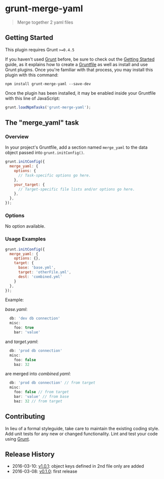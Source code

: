# grunt-merge-yaml

> Merge together 2 yaml files

## Getting Started
This plugin requires Grunt `>=0.4.5`

If you haven't used [Grunt](http://gruntjs.com/) before, be sure to check out the [Getting Started](http://gruntjs.com/getting-started) guide, as it explains how to create a [Gruntfile](http://gruntjs.com/sample-gruntfile) as well as install and use Grunt plugins. Once you're familiar with that process, you may install this plugin with this command:

```shell
npm install grunt-merge-yaml --save-dev
```

Once the plugin has been installed, it may be enabled inside your Gruntfile with this line of JavaScript:

```js
grunt.loadNpmTasks('grunt-merge-yaml');
```

## The "merge_yaml" task

### Overview
In your project's Gruntfile, add a section named `merge_yaml` to the data object passed into `grunt.initConfig()`.

```js
grunt.initConfig({
  merge_yaml: {
    options: {
      // Task-specific options go here.
    },
    your_target: {
      // Target-specific file lists and/or options go here.
    },
  },
});
```

### Options

No option available.

### Usage Examples

```js
grunt.initConfig({
  merge_yaml: {
    options: {},
    target: {
      base: 'base.yml',
      target: 'otherFile.yml',
      dest: 'combined.yml'
    }
  },
});
```

Example:

*base.yaml*:
```js
  db: 'dev db connection'
  misc:
    foo: true
    bar: 'value'
```

and *target.yaml*:
```js
  db: 'prod db connection'
  misc:
    foo: false
    baz: 32
```

are merged into *combined.yaml*:
```js
  db: 'prod db connection' // from target
  misc:
    foo: false // from target
    bar: 'value' // from base
    baz: 32 // from target
```

## Contributing
In lieu of a formal styleguide, take care to maintain the existing coding style. Add unit tests for any new or changed functionality. Lint and test your code using [Grunt](http://gruntjs.com/).

## Release History

* 2016-03-10: [v1.0.1](https://github.com/Swaven/grunt-merge-yaml/releases/tag/v1.0.1): object keys defined in 2nd file only are added
* 2016-03-08: [v0.1.0](https://github.com/Swaven/grunt-merge-yaml/releases/tag/v0.1.0): first release
